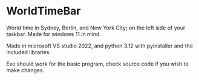 # WorldTimeBar


World time in Sydney, Berlin, and New York City; on the left side of your taskbar.  Made for windows 11 in mind.  

Made in microsoft VS studio 2022, and python 3.12 with pyinstaller and the included libraries.

Exe should work for the basic program, check source code if you wish to make changes.








